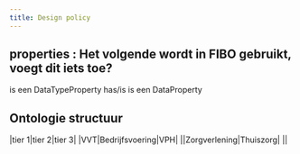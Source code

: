 ```yaml
---
title: Design policy
---
```


## properties : Het volgende wordt in FIBO gebruikt, voegt dit iets toe?
  <prop> is een DataTypeProperty
  has/is<prop> is een DataProperty
## Ontologie structuur
|tier 1|tier 2|tier 3|
|VVT|Bedrijfsvoering|VPH|
||Zorgverlening|Thuiszorg|
||
##
